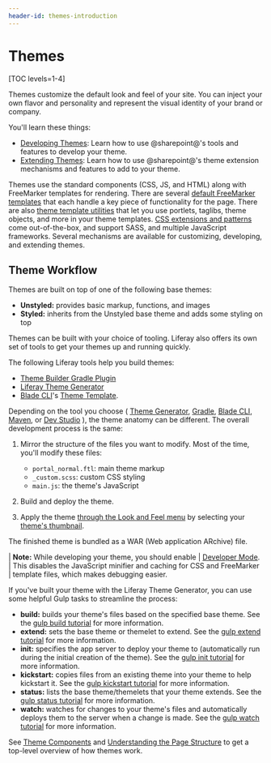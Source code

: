 ```yaml
---
header-id: themes-introduction
---
```


# Themes

[TOC levels=1-4]

Themes customize the default look and feel of your site. You can inject your own
flavor and personality and represent the visual identity of your brand or
company. 

You'll learn these things:

- [Developing Themes](/docs/7-2/frameworks/-/knowledge_base/f/developing-themes): 
  Learn how to use @sharepoint@'s tools and features to develop your theme.
- [Extending Themes](/docs/7-2/frameworks/-/knowledge_base/f/extending-themes): 
  Learn how to use @sharepoint@'s theme extension mechanisms and features to add to 
  your theme.

Themes use the standard components (CSS, JS, and HTML) along with FreeMarker
templates for rendering. There are several 
[default FreeMarker templates](/docs/7-2/customization/-/knowledge_base/c/theme-components#theme-templates)
that each handle a key piece of functionality for the page. There are also 
[theme template utilities](/docs/7-2/customization/-/knowledge_base/c/theme-components#theme-template-utilities)
that let you use portlets, taglibs, theme objects, and more in your theme
templates. 
[CSS extensions and patterns](/docs/7-2/customization/-/knowledge_base/c/theme-components#css-frameworks-and-extensions)
come out-of-the-box, and support SASS, and multiple JavaScript frameworks.
Several mechanisms are available for customizing, developing, and extending
themes. 

## Theme Workflow

Themes are built on top of one of the following base themes: 

- **Unstyled:** provides basic markup, functions, and images 
- **Styled:** inherits from the Unstyled base theme and adds some styling on top

Themes can be built with your choice of tooling. Liferay also offers its own set
of tools to get your themes up and running quickly. 

The following Liferay tools help you build themes:

- [Theme Builder Gradle Plugin](/docs/7-2/reference/-/knowledge_base/r/theme-builder-gradle-plugin)
- [Liferay Theme Generator](/docs/7-2/reference/-/knowledge_base/r/installing-the-theme-generator-and-creating-a-theme)
- [Blade CLI](/docs/7-2/reference/-/knowledge_base/r/blade-cli)'s 
  [Theme Template](/docs/7-2/reference/-/knowledge_base/r/theme-template). 
  <!--Uncomment once article is available
  - Dev Studio
  -->

Depending on the tool you choose 
(
  [Theme Generator](/docs/7-2/reference/-/knowledge_base/r/theme-generator), 
  [Gradle](/docs/7-2/reference/-/knowledge_base/r/theme-builder-gradle-plugin), 
  [Blade CLI](/docs/7-2/reference/-/knowledge_base/r/theme-template), 
  [Maven](/docs/7-2/reference/-/knowledge_base/r/theme-template), 
  or 
  [Dev Studio](/docs/7-2/reference/-/knowledge_base/r/theme-template)
), 
the theme anatomy can be different. The overall development process is the 
same: 

1.  Mirror the structure of the files you want to modify. Most of the time,
    you'll modify these files:

    - `portal_normal.ftl`: main theme markup
    - `_custom.scss`: custom CSS styling
    - `main.js`: the theme's JavaScript

2.  Build and deploy the theme.

3.  Apply the theme 
    [through the Look and Feel menu](/docs/7-2/user/-/knowledge_base/u/page-set-look-and-feel) 
    by selecting your 
    [theme's thumbnail](/docs/7-2/frameworks/-/knowledge_base/f/creating-a-thumbnail-preview-for-your-theme). 

The finished theme is bundled as a WAR (Web application ARchive) file. 

| **Note:** While developing your theme, you should enable
| [Developer Mode](/docs/7-2/frameworks/-/knowledge_base/f/using-developer-mode-with-themes).
| This disables the JavaScript minifier and caching for CSS and FreeMarker
| template files, which makes debugging easier.

If you've built your theme with the Liferay Theme Generator, you can use some
helpful Gulp tasks to streamline the process: 

- **build:** builds your theme's files based on the specified base theme. 
  See the 
  [gulp build tutorial](/docs/7-2/frameworks/-/knowledge_base/f/building-your-themes-files) 
  for more information.
- **extend:** sets the base theme or themelet to extend. See the 
  [gulp extend tutorial](/docs/7-2/frameworks/-/knowledge_base/f/changing-your-base-theme) 
  for more information.
- **init:** specifies the app server to deploy your theme to (automatically run
  during the initial creation of the theme). See the 
  [gulp init tutorial](/docs/7-2/frameworks/-/knowledge_base/f/updating-your-themes-app-server)
  for more information. 
- **kickstart:** copies files from an existing theme into your theme to help 
  kickstart it. See the 
  [gulp kickstart tutorial](/docs/7-2/frameworks/-/knowledge_base/f/copying-an-existing-themes-files) 
  for more information.
- **status:** lists the base theme/themelets that your theme extends. See the 
  [gulp status tutorial](/docs/7-2/frameworks/-/knowledge_base/f/listing-your-themes-extensions) 
  for more information.
- **watch:** watches for changes to your theme's files and automatically deploys 
  them to the server when a change is made. See the 
  [gulp watch tutorial](/docs/7-2/frameworks/-/knowledge_base/f/automatically-deploying-theme-changes) 
  for more information.

See 
[Theme Components](/docs/7-2/customization/-/knowledge_base/c/theme-components) 
and 
[Understanding the Page Structure](/docs/7-2/customization/-/knowledge_base/c/understanding-the-page-structure) 
to get a top-level overview of how themes work. 
